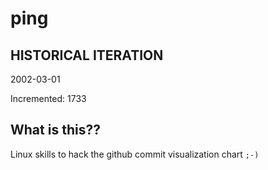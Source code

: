 # ping

## HISTORICAL ITERATION
2002-03-01

Incremented: 1733

## What is this?? 
Linux skills to hack the github commit visualization chart `;-)`

